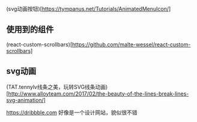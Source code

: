 (svg动画按钮)[https://tympanus.net/Tutorials/AnimatedMenuIcon/]

## 使用到的组件
(react-custom-scrollbars)[https://github.com/malte-wessel/react-custom-scrollbars]

## svg动画
(TAT.tennylv线条之美，玩转SVG线条动画)[http://www.alloyteam.com/2017/02/the-beauty-of-the-lines-break-lines-svg-animation/]

https://dribbble.com 好像是一个设计网站，貌似很不错